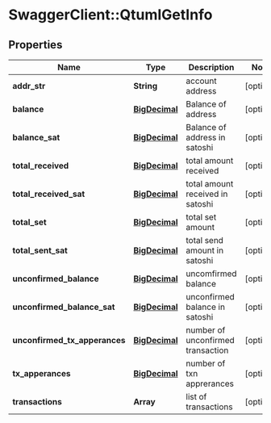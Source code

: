 # SwaggerClient::QtumIGetInfo

## Properties
Name | Type | Description | Notes
------------ | ------------- | ------------- | -------------
**addr_str** | **String** | account address | [optional] 
**balance** | [**BigDecimal**](BigDecimal.md) | Balance of address | [optional] 
**balance_sat** | [**BigDecimal**](BigDecimal.md) | Balance of address in satoshi | [optional] 
**total_received** | [**BigDecimal**](BigDecimal.md) | total amount received | [optional] 
**total_received_sat** | [**BigDecimal**](BigDecimal.md) | total amount received in satoshi | [optional] 
**total_set** | [**BigDecimal**](BigDecimal.md) | total set amount | [optional] 
**total_sent_sat** | [**BigDecimal**](BigDecimal.md) | total send amount in satoshi | [optional] 
**unconfirmed_balance** | [**BigDecimal**](BigDecimal.md) | uncomfirmed balance | [optional] 
**unconfirmed_balance_sat** | [**BigDecimal**](BigDecimal.md) | unconfirmed balance in satoshi | [optional] 
**unconfirmed_tx_apperances** | [**BigDecimal**](BigDecimal.md) | number of unconfirmed transaction | [optional] 
**tx_apperances** | [**BigDecimal**](BigDecimal.md) | number of txn apprerances | [optional] 
**transactions** | **Array** | list of transactions | [optional] 

